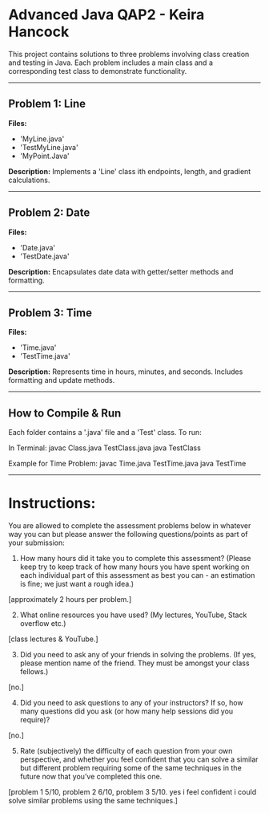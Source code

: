# Advanced Java QAP2 - Keira Hancock

This project contains solutions to three problems involving class creation and testing in Java. Each problem includes a main class and a corresponding test class to demonstrate functionality.

--------------------------------------------------------------------------------------

## Problem 1: Line

**Files:**
- 'MyLine.java'
- 'TestMyLine.java'
- 'MyPoint.Java'

**Description:**
Implements a 'Line' class ith endpoints, length, and gradient calculations.

--------------------------------------------------------------------------------------

## Problem 2: Date

**Files:**
- 'Date.java'
- 'TestDate.java'

**Description:**
Encapsulates date data with getter/setter methods and formatting.

--------------------------------------------------------------------------------------

## Problem 3: Time

**Files:**
- 'Time.java'
- 'TestTime.java'

**Description:**
Represents time in hours, minutes, and seconds. Includes formatting and update methods.

--------------------------------------------------------------------------------------

## How to Compile & Run

Each folder contains a '.java' file and a 'Test' class. To run:

In Terminal:
javac Class.java TestClass.java
java TestClass

Example for Time Problem:
javac Time.java TestTime.java
java TestTime

--------------------------------------------------------------------------------------

# Instructions:

You are allowed to complete the assessment problems below in whatever way you can but please answer the following questions/points as part of your submission:

1. How many hours did it take you to complete this assessment? (Please keep try to keep track of how many hours you have spent working on each individual part of this assessment as best you can - an estimation is fine; we just want a rough idea.)

[approximately 2 hours per problem.]

2. What online resources you have used? (My lectures, YouTube, Stack overflow etc.)

[class lectures & YouTube.]

3. Did you need to ask any of your friends in solving the problems. (If yes, please mention name of the friend. They must be amongst your class fellows.)

[no.]

4. Did you need to ask questions to any of your instructors? If so, how many questions did you ask (or how many help sessions did you require)?

[no.]

5. Rate (subjectively) the difficulty of each question from your own perspective, and whether you feel confident that you can solve a similar but different problem requiring some of the same techniques in the future now that you’ve completed this one.

[problem 1 5/10, problem 2 6/10, problem 3 5/10. yes i feel confident i could solve similar problems using the same techniques.]
